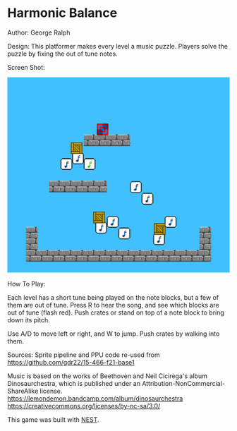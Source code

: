# Harmonic Balance

Author: George Ralph

Design: This platformer makes every level a music puzzle. Players solve the puzzle by fixing the out of tune notes.

Screen Shot:

![Screen Shot](img.png)

How To Play:

Each level has a short tune being played on the note blocks, but a few of them are out of tune. Press R to hear the song, and see which blocks are out of tune (flash red). Push crates or stand on top of a note block to bring down 
its pitch.

Use A/D to move left or right, and W to jump. Push crates by walking into them.

Sources: 
Sprite pipeline and PPU code re-used from https://github.com/gdr22/15-466-f21-base1

Music is based on the works of Beethoven and Neil Cicirega's album Dinosaurchestra,
which is published under an Attribution-NonCommercial-ShareAlike license.
https://lemondemon.bandcamp.com/album/dinosaurchestra
https://creativecommons.org/licenses/by-nc-sa/3.0/

This game was built with [NEST](NEST.md).

